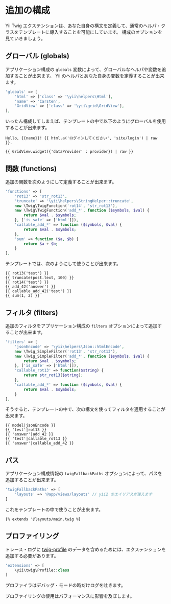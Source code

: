 追加の構成
==========

Yii Twig エクステンションは、あなた自身の構文を定義して、通常のヘルパ・クラスをテンプレートに導入することを可能にしています。
構成のオプションを見ていきましょう。

## グローバル (globals)

アプリケーション構成の `globals` 変数によって、グローバルなヘルパや変数を追加することが出来ます。
Yii のヘルパとあなた自身の変数を定義することが出来ます。

```php
'globals' => [
    'html' => ['class' => '\yii\helpers\Html'],
    'name' => 'Carsten',
    'GridView' => ['class' => '\yii\grid\GridView'],
],
```

いったん構成してしまえば、テンプレートの中で以下のようにグローバルを使用することが出来ます。

```twig
Hello, {{name}}! {{ html.a('ログインしてください', 'site/login') | raw }}.

{{ GridView.widget({'dataProvider' : provider}) | raw }}
```

## 関数 (functions)

追加の関数を次のようにして定義することが出来ます。

```php
'functions' => [
    'rot13' => 'str_rot13',
    'truncate' => '\yii\helpers\StringHelper::truncate',
    new \Twig\TwigFunction('rot14', 'str_rot13'),
    new \Twig\TwigFunction('add_*', function ($symbols, $val) {
        return $val . $symbols;
    }, ['is_safe' => ['html']]),
    'callable_add_*' => function ($symbols, $val) {
        return $val . $symbols;
    },
    'sum' => function ($a, $b) {
        return $a + $b;
    }
],
```

テンプレートでは、次のようにして使うことが出来ます。

```twig
{{ rot13('test') }}
{{ truncate(post.text, 100) }}
{{ rot14('test') }}
{{ add_42('answer') }}
{{ callable_add_42('test') }}
{{ sum(1, 2) }}
```

## フィルタ (filters)

追加のフィルタをアプリケーション構成の `filters` オプションによって追加することが出来ます。

```php
'filters' => [
    'jsonEncode' => '\yii\helpers\Json::htmlEncode',
    new \Twig_SimpleFilter('rot13', 'str_rot13'),
    new \Twig_SimpleFilter('add_*', function ($symbols, $val) {
        return $val . $symbols;
    }, ['is_safe' => ['html']]),
    'callable_rot13' => function($string) {
        return str_rot13($string);
    },
    'callable_add_*' => function ($symbols, $val) {
        return $val . $symbols;
    }
],
```

そうすると、テンプレートの中で、次の構文を使ってフィルタを適用することが出来ます。

```twig
{{ model|jsonEncode }}
{{ 'test'|rot13 }}
{{ 'answer'|add_42 }}
{{ 'test'|callable_rot13 }}
{{ 'answer'|callable_add_42 }}
```

## パス

アプリケーション構成情報の `twigFallbackPaths` オプションによって、パスを追加することが出来ます。

```php
'twigFallbackPaths' => [
    'layouts' => '@app/views/layouts' // yii2 のエイリアスが使えます
]
```

これをテンプレートの中で使うことが出来ます。

```twig
{% extends '@layouts/main.twig %}
```

## プロファイリング

トレース・ログに [twig-profile](https://twig.symfony.com/doc/2.x/api.html#profiler-extension) のデータを含めるためには、エクステンションを追加する必要があります。

```php
'extensions' => [
    \yii\twig\Profile::class
]
```

プロファイラはデバッグ・モードの時だけログを吐きます。

プロファイリングの使用はパフォーマンスに影響を及ぼします。
